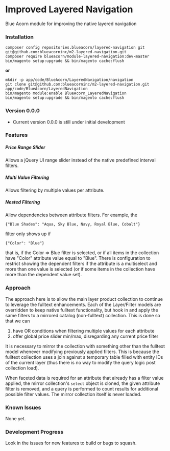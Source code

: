 # Improved Layered Navigation
Blue Acorn module for improving the native layered navigation

### Installation
```
composer config repositories.blueacorn/layered-navigation git git@github.com:blueacorninc/m2-layered-navigation.git
composer require blueacorn/module-layered-navigation:dev-master
bin/magento setup:upgrade && bin/magento cache:flush
```

**or**

```
mkdir -p app/code/BlueAcorn/LayeredNavigation/navigation
git clone git@github.com:blueacorninc/m2-layered-navigation.git app/code/BlueAcorn/LayeredNavigation
bin/magento module:enable BlueAcorn_LayeredNavigation
bin/magento setup:upgrade && bin/magento cache:flush
```

### Version 0.0.0
- Current version 0.0.0 is still under initial development

### Features

##### Price Range Slider
Allows a jQuery UI range slider instead of the native predefined interval filters.

##### Multi Value Filtering
Allows filtering by multiple values per attribute.

##### Nested Filtering
Allow dependencies between attribute filters. For example, the

    {"Blue Shades": "Aqua, Sky Blue, Navy, Royal Blue, Cobalt"}

filter only shows up if

    {"Color": "Blue"}

that is, if the Color => Blue filter is selected, or if all items in the collection have "Color" attribute value equal to
"Blue". There is configuration to restrict showing the dependent filters if the attribute is a multiselect and more than
one value is selected (or if some items in the collection have more than the dependent value set).

### Approach
The approach here is to allow the main layer product collection to continue to leverage the fulltext enhancements. Each
of the Layer/Filter models are overridden to keep native fulltext functionality, but hook in and apply the same filters
to a mirrored catalog (non-fulltext) collection. This is done so that we can

1. have OR conditions when filtering multiple values for each attribute
2. offer global price slider min/max, disregarding any current price filter

It is necessary to mirror the collection with something other than the fulltext model whenever modifying previously
applied filters. This is because the fulltext collection uses a join against a temporary table filled with entity IDs
of the current layer (thus there is no way to modify the query logic post collection load).

When faceted data is required for an attribute that already has a filter value applied, the mirror collection's `select`
object is cloned, the given attribute filter is removed, and a query is performed to count results for additional possible
filter values. The mirror collection itself is never loaded.

### Known Issues
None yet.

### Development Progress
Look in the issues for new features to build or bugs to squash.

